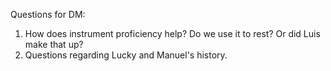 Questions for DM:
1) How does instrument proficiency help? Do we use it to rest? Or did Luis make that up?
2) Questions regarding Lucky and Manuel's history. 
